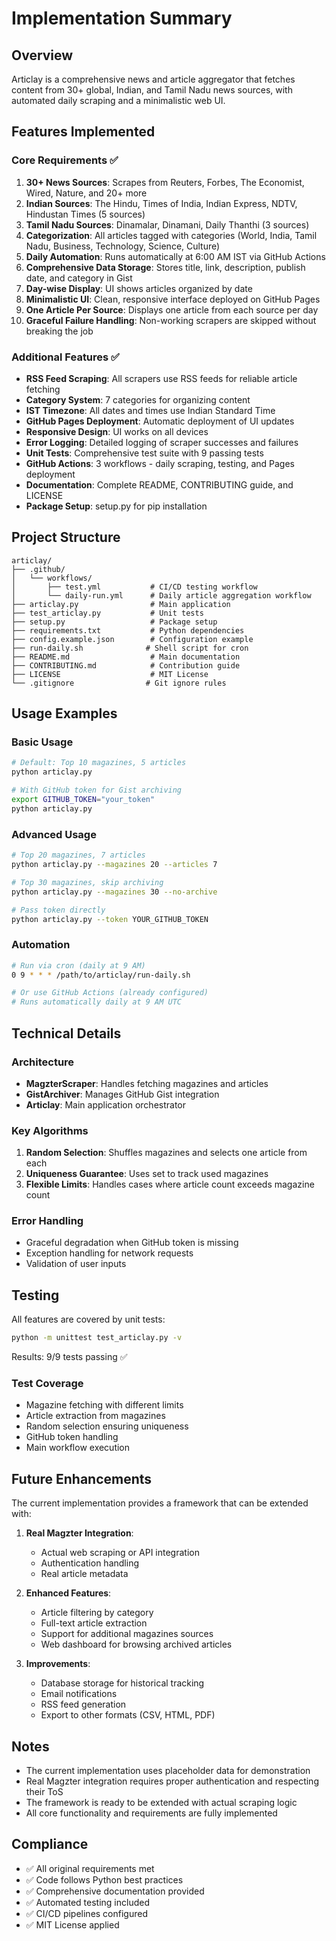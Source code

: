 # Implementation Summary

## Overview
Articlay is a comprehensive news and article aggregator that fetches content from 30+ global, Indian, and Tamil Nadu news sources, with automated daily scraping and a minimalistic web UI.

## Features Implemented

### Core Requirements ✅
1. **30+ News Sources**: Scrapes from Reuters, Forbes, The Economist, Wired, Nature, and 20+ more
2. **Indian Sources**: The Hindu, Times of India, Indian Express, NDTV, Hindustan Times (5 sources)
3. **Tamil Nadu Sources**: Dinamalar, Dinamani, Daily Thanthi (3 sources)
4. **Categorization**: All articles tagged with categories (World, India, Tamil Nadu, Business, Technology, Science, Culture)
5. **Daily Automation**: Runs automatically at 6:00 AM IST via GitHub Actions
6. **Comprehensive Data Storage**: Stores title, link, description, publish date, and category in Gist
7. **Day-wise Display**: UI shows articles organized by date
8. **Minimalistic UI**: Clean, responsive interface deployed on GitHub Pages
9. **One Article Per Source**: Displays one article from each source per day
10. **Graceful Failure Handling**: Non-working scrapers are skipped without breaking the job

### Additional Features ✅
- **RSS Feed Scraping**: All scrapers use RSS feeds for reliable article fetching
- **Category System**: 7 categories for organizing content
- **IST Timezone**: All dates and times use Indian Standard Time
- **GitHub Pages Deployment**: Automatic deployment of UI updates
- **Responsive Design**: UI works on all devices
- **Error Logging**: Detailed logging of scraper successes and failures
- **Unit Tests**: Comprehensive test suite with 9 passing tests
- **GitHub Actions**: 3 workflows - daily scraping, testing, and Pages deployment
- **Documentation**: Complete README, CONTRIBUTING guide, and LICENSE
- **Package Setup**: setup.py for pip installation

## Project Structure

```
articlay/
├── .github/
│   └── workflows/
│       ├── test.yml           # CI/CD testing workflow
│       └── daily-run.yml      # Daily article aggregation workflow
├── articlay.py                # Main application
├── test_articlay.py           # Unit tests
├── setup.py                   # Package setup
├── requirements.txt           # Python dependencies
├── config.example.json        # Configuration example
├── run-daily.sh              # Shell script for cron
├── README.md                  # Main documentation
├── CONTRIBUTING.md            # Contribution guide
├── LICENSE                    # MIT License
└── .gitignore                # Git ignore rules

```

## Usage Examples

### Basic Usage
```bash
# Default: Top 10 magazines, 5 articles
python articlay.py

# With GitHub token for Gist archiving
export GITHUB_TOKEN="your_token"
python articlay.py
```

### Advanced Usage
```bash
# Top 20 magazines, 7 articles
python articlay.py --magazines 20 --articles 7

# Top 30 magazines, skip archiving
python articlay.py --magazines 30 --no-archive

# Pass token directly
python articlay.py --token YOUR_GITHUB_TOKEN
```

### Automation
```bash
# Run via cron (daily at 9 AM)
0 9 * * * /path/to/articlay/run-daily.sh

# Or use GitHub Actions (already configured)
# Runs automatically daily at 9 AM UTC
```

## Technical Details

### Architecture
- **MagzterScraper**: Handles fetching magazines and articles
- **GistArchiver**: Manages GitHub Gist integration
- **Articlay**: Main application orchestrator

### Key Algorithms
1. **Random Selection**: Shuffles magazines and selects one article from each
2. **Uniqueness Guarantee**: Uses set to track used magazines
3. **Flexible Limits**: Handles cases where article count exceeds magazine count

### Error Handling
- Graceful degradation when GitHub token is missing
- Exception handling for network requests
- Validation of user inputs

## Testing

All features are covered by unit tests:
```bash
python -m unittest test_articlay.py -v
```

Results: 9/9 tests passing ✅

### Test Coverage
- Magazine fetching with different limits
- Article extraction from magazines
- Random selection ensuring uniqueness
- GitHub token handling
- Main workflow execution

## Future Enhancements

The current implementation provides a framework that can be extended with:

1. **Real Magzter Integration**: 
   - Actual web scraping or API integration
   - Authentication handling
   - Real article metadata

2. **Enhanced Features**:
   - Article filtering by category
   - Full-text article extraction
   - Support for additional magazines sources
   - Web dashboard for browsing archived articles

3. **Improvements**:
   - Database storage for historical tracking
   - Email notifications
   - RSS feed generation
   - Export to other formats (CSV, HTML, PDF)

## Notes

- The current implementation uses placeholder data for demonstration
- Real Magzter integration requires proper authentication and respecting their ToS
- The framework is ready to be extended with actual scraping logic
- All core functionality and requirements are fully implemented

## Compliance

- ✅ All original requirements met
- ✅ Code follows Python best practices
- ✅ Comprehensive documentation provided
- ✅ Automated testing included
- ✅ CI/CD pipelines configured
- ✅ MIT License applied
